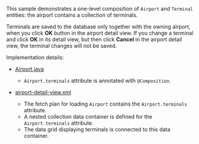 

This sample demonstrates a one-level composition of `Airport` and `Terminal` entities: the airport contains a collection of terminals. 

Terminals are saved to the database only together with the owning airport, when you click **OK** button in the airport detail view. If you change a terminal and click **OK** in its detail view, but then click **Cancel** in the airport detail view, the terminal changes will not be saved.  

Implementation details: 

- [Airport.java]({basePath}?tab=Airport.java)
  - `Airport.terminals` attribute is annotated with `@Composition`.

- [airport-detail-view.xml]({basePath}?tab=airport-detail-view.xml)
  - The fetch plan for loading `Airport` contains the `Airport.terminals` attribute.
  - A nested collection data container is defined for the `Airport.terminals` attribute. 
  - The data grid displaying terminals is connected to this data container.
